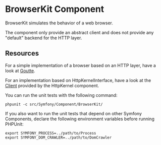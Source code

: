 BrowserKit Component
====================

BrowserKit simulates the behavior of a web browser.

The component only provide an abstract client and does not provide any
"default" backend for the HTTP layer.

Resources
---------

For a simple implementation of a browser based on an HTTP layer, have a look
at [Goutte](https://github.com/fabpot/Goutte).

For an implementation based on HttpKernelInterface, have a look at the
[Client](https://github.com/symfony/symfony/blob/master/src/Symfony/Component/HttpKernel/Client.php)
provided by the HttpKernel component.

You can run the unit tests with the following command:

    phpunit -c src/Symfony/Component/BrowserKit/

If you also want to run the unit tests that depend on other Symfony
Components, declare the following environment variables before running
PHPUnit:

    export SYMFONY_PROCESS=../path/to/Process
    export SYMFONY_DOM_CRAWLER=../path/to/DomCrawler
